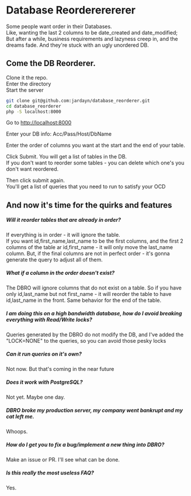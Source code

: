 # Database Reordererererer

Some people want order in their Databases.  
Like, wanting the last 2 columns to be date_created and date_modified;  
But after a while, business requirements and lazyness creep in, 
and the dreams fade. And they're stuck with an ugly unordered DB.  
 
## Come the DB Reorderer.
 
Clone it the repo.  
Enter the directory  
Start the server

```bash
git clone git@github.com:jardayn/database_reorderer.git  
cd database_reorderer  
php -S localhost:8000
```
Go to <http://localhost:8000>

Enter your DB info: Acc/Pass/Host/DbName  
  
Enter the order of columns you want at the start and the end of your table.  


Click Submit. You will get a list of tables in the DB.  
If you don't want to reorder some tables - you can delete which one's you don't want reordered.  

Then click submit again.   
You'll get a list of queries that you need to run to satisfy your OCD


## And now it's time for the quirks and features

##### Will it reorder tables that are already in order?   
If everything is in order - it will ignore the table.  
If you want id,first_name,last_name to be the first columns, and the first 2 columns of the table ar id,first_name - it will only move the last_name column.
But, if the final columns are not in perfect order - it's gonna generate the query to adjust all of them. 

##### What if a column in the order doesn't exist?
The DBRO will ignore columns that do not exist on a table. So if you have only id,last_name but not first_name - it will reorder the table to have id,last_name in the front. 
Same behavior for the end of the table.  

##### I am doing this on a high bandwidth database, how do I avoid breaking everything with Read/Write locks?
Queries generated by the DBRO do not modify the DB, and I've added the "LOCK=NONE" to the queries, so you can avoid those pesky locks

##### Can it run queries on it's own?  
Not now. But that's coming in the near future

##### Does it work with PostgreSQL?
Not yet. Maybe one day.  

##### DBRO broke my production server, my company went bankrupt and my cat left me.  
Whoops.

##### How do I get you to fix a bug/implement a new thing into DBRO?
Make an issue or PR. I'll see what can be done.

##### Is this really the most useless FAQ?
Yes.